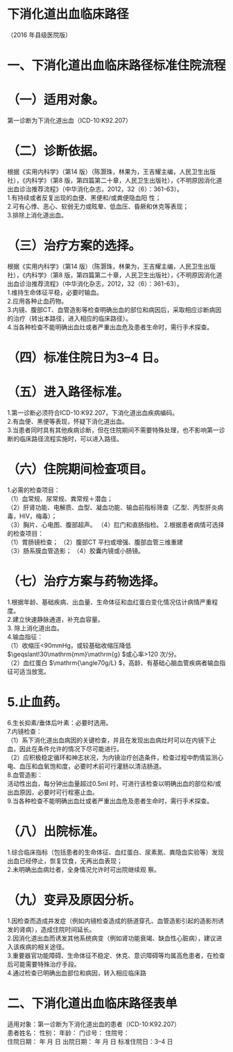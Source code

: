 # 下消化道出血临床路径  
（2016 年县级医院版）  
# 一、下消化道出血临床路径标准住院流程  
# （一）适用对象。  
第一诊断为下消化道出血（ICD-10:K92.207）  
# （二）诊断依据。  
根据《实用内科学》（第14 版）（陈灏珠，林果为，王吉耀主编，人民卫生出版社），《内科学》（第8 版，第四篇第二十章，人民卫生出版社），《不明原因消化道出血诊治推荐流程》（中华消化杂志，2012，32（6）：361-63）。  
1.有持续或者反复出现的血便、黑便和/或粪便隐血阳 性；  
2.可有心悸、恶心、软弱无力或眩晕、低血压、昏厥和休克等表现；  
3.排除上消化道出血。  
# （三）治疗方案的选择。  
根据《实用内科学》（第14 版）（陈灏珠，林果为，王吉耀主编，人民卫生出版社），《内科学》（第8 版，第四篇第二十章，人民卫生出版社），《不明原因消化道出血诊治推荐流程》（中华消化杂志，2012，32（6）：361-63）。  
1.维持生命体征平稳，必要时输血。  
2.应用各种止血药物。  
3.内镜、腹部CT、血管造影等检查明确出血的部位和病因后，采取相应诊断病因的治疗（转出本路径，进入相应的临床路径）。  
4.当各种检查不能明确出血灶或者严重出血危及患者生命时，需行手术探查。  
# （四）标准住院日为3–4 日。  
# （五）进入路径标准。  
1.第一诊断必须符合ICD-10:K92.207，下消化道出血疾病编码。  
2.有血便、黑便等表现，怀疑下消化道出血。  
3.当患者同时具有其他疾病诊断，但在住院期间不需要特殊处理，也不影响第一诊断的临床路径流程实施时，可以进入路径。  
# （六）住院期间检查项目。  
1.必需的检查项目：  
（1）血常规、尿常规、粪常规＋潜血；  
（2）肝肾功能、电解质、血型、凝血功能、输血前指标筛查（乙型、丙型肝炎病毒，HIV，梅毒）；  
（3）胸片、心电图、腹部超声。 （4）肛门和直肠指检。 2.根据患者病情可选择的检查项目：  
（1）胃肠镜检查； （2）腹部CT 平扫或增强、腹部血管三维重建  
（3）肠系膜血管造影； （4）胶囊内镜或小肠镜。  
# （七）治疗方案与药物选择。  
1.根据年龄、基础疾病、出血量、生命体征和血红蛋白变化情况估计病情严重程度。  
2.建立快速静脉通道，补充血容量。  
3. 除上消化道出血。  
4.输血指征：  
（1）收缩压<90mmHg，或较基础收缩压降低 $\geqslant\!30\mathrm{mm}\mathrm{g} $或心率>120 次/分。  
（2）血红蛋白 $\mathrm{\angle70g/L} $，高龄、有基础心脑血管疾病者输血指征可适当放宽。  
# 5.止血药。  
6.生长抑素/垂体后叶素：必要时选用。  
7.内镜检查：  
（1）系下消化道出血病因的关键检查，并且在发现出血病灶时可以在内镜下止血，因此在条件允许的情况下尽可能进行。  
（2）应积极稳定循环和神志状况，为内镜治疗创造条件，检查过程中酌情监测心电、血压和血氧饱和度，必要时术前可行灌肠以清洁肠道。  
8.血管造影：  
活动性出血，每分钟出血量超过0.5ml 时，可进行该检查以明确出血的部位和/或出血原因，必要时可行栓塞止血。  
9.当各种检查不能明确出血灶或者严重出血危及患者生命时，需行手术探查。  
# （八）出院标准。  
1.综合临床指标（包括患者的生命体征、血红蛋白、尿素氮、粪隐血实验等）发现出血已经停止，恢复饮食，无再出血表现；  
2.未明确出血病灶者，全身情况允许时可出院继续观 察。  
# （九）变异及原因分析。  
1.因检查而造成并发症（例如内镜检查造成的肠道穿孔、血管造影引起的造影剂诱发的肾病），造成住院时间延长。  
2.因消化道出血而诱发其他系统病变（例如肾功能衰竭、缺血性心脏病），建议进入该疾病的相关途径。  
3.重要器官功能障碍、生命体征不稳定、休克、意识障碍等均属高危患者，在检查后可能需要特殊治疗手段。  
4.通过检查已明确出血部位和病因，转入相应临床路  
# 二、下消化道出血临床路径表单  
适用对象：第一诊断为下消化道出血的患者（ICD-10:K92.207）  
患者姓名：         性别：      年龄：        门诊号：         住院号：  
住院日期：    年   月   日     出院日期：    年   月   日   标准住院日：3–4 日  
